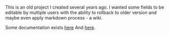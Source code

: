 This is an old project I created several years ago. I wanted some fields to be editable by multiple users with the ability to rollback to older version and maybe even apply markdown process - a wiki.

Some documentation exists [here](http://hellonline.com/2006/08/16/acts-as-wiki/)
And [here](http://hellonline.com/2006/08/18/howto-using-acts-as-wiki-to-create-smarter-blog/).
